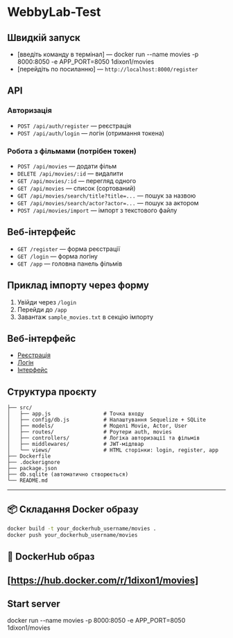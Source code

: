 # WebbyLab-Test


## Швидкій запуск 

- [введіть команду в термінал] — docker run --name movies -p 8000:8050 -e APP_PORT=8050 1dixon1/movies
- [перейдіть по посиланню] — `http://localhost:8000/register`


## API

### Авторизація
- `POST /api/auth/register` — реєстрація
- `POST /api/auth/login` — логін (отримання токена)

### Робота з фільмами (потрібен токен)
- `POST /api/movies` — додати фільм
- `DELETE /api/movies/:id` — видалити
- `GET /api/movies/:id` — перегляд одного
- `GET /api/movies` — список (сортований)
- `GET /api/movies/search/title?title=...` — пошук за назвою
- `GET /api/movies/search/actor?actor=...` — пошук за актором
- `POST /api/movies/import` — імпорт з текстового файлу

## Веб-інтерфейс

- `GET /register` — форма реєстрації
- `GET /login` — форма логіну
- `GET /app` — головна панель фільмів

## Приклад імпорту через форму
1. Увійди через `/login`
2. Перейди до `/app`
3. Завантаж `sample_movies.txt` в секцію імпорту

## Веб-інтерфейс 
- [Реєстрація](http://localhost:8000/register)
- [Логін](http://localhost:8000/login)
- [Інтерфейс](http://localhost:8000/app)


## Структура проєкту
```
├── src/
│   ├── app.js                 # Точка входу
│   ├── config/db.js           # Налаштування Sequelize + SQLite
│   ├── models/                # Моделі Movie, Actor, User
│   ├── routes/                # Роутери auth, movies
│   ├── controllers/           # Логіка авторизації та фільмів
│   ├── middlewares/           # JWT-мідлвар
│   └── views/                 # HTML сторінки: login, register, app
├── Dockerfile
├── .dockerignore
├── package.json
├── db.sqlite (автоматично створюється)
└── README.md
```

---
## 📦 Складання Docker образу

```bash
docker build -t your_dockerhub_username/movies .
docker push your_dockerhub_username/movies
```


## 🔗 DockerHub образ
[https://hub.docker.com/r/1dixon1/movies]
----

## Start server
docker run --name movies -p 8000:8050 -e APP_PORT=8050 1dixon1/movies

